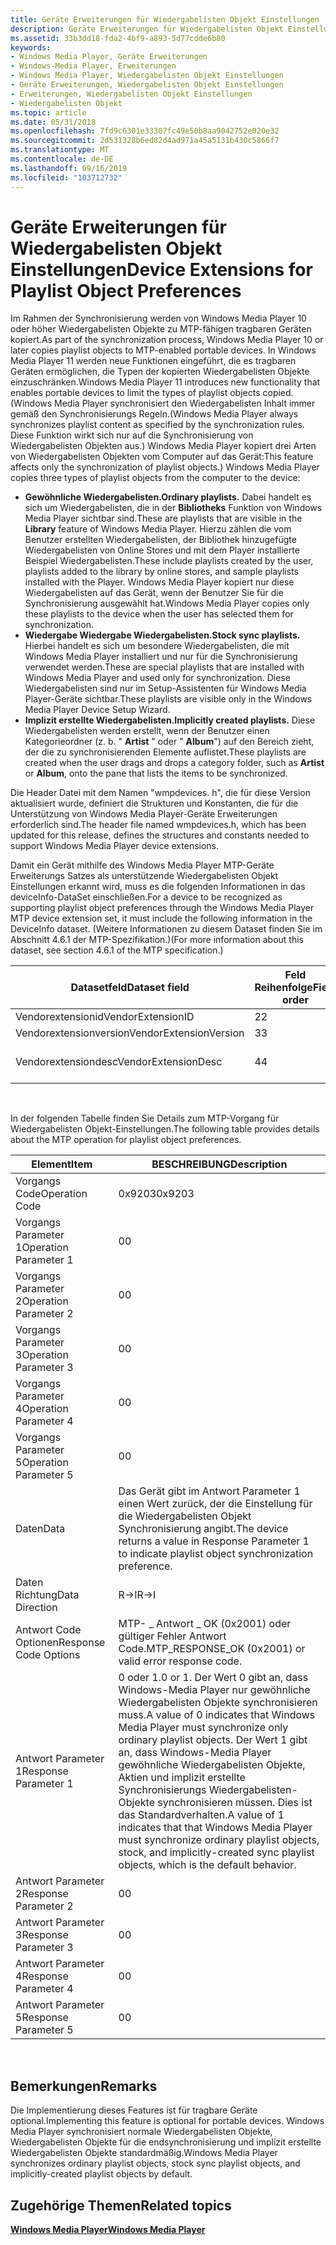 ```yaml
---
title: Geräte Erweiterungen für Wiedergabelisten Objekt Einstellungen
description: Geräte Erweiterungen für Wiedergabelisten Objekt Einstellungen
ms.assetid: 33b3dd18-fda2-4bf9-a893-5d77cdde6b80
keywords:
- Windows Media Player, Geräte Erweiterungen
- Windows-Media Player, Erweiterungen
- Windows Media Player, Wiedergabelisten Objekt Einstellungen
- Geräte Erweiterungen, Wiedergabelisten Objekt Einstellungen
- Erweiterungen, Wiedergabelisten Objekt Einstellungen
- Wiedergabelisten Objekt
ms.topic: article
ms.date: 05/31/2018
ms.openlocfilehash: 7fd9c6301e33307fc49e50b8aa9042752e020e32
ms.sourcegitcommit: 2d531328b6ed82d4ad971a45a5131b430c5866f7
ms.translationtype: MT
ms.contentlocale: de-DE
ms.lasthandoff: 09/16/2019
ms.locfileid: "103712732"
---
```

# <a name="device-extensions-for-playlist-object-preferences"></a><span data-ttu-id="bc571-109">Geräte Erweiterungen für Wiedergabelisten Objekt Einstellungen</span><span class="sxs-lookup"><span data-stu-id="bc571-109">Device Extensions for Playlist Object Preferences</span></span>

<span data-ttu-id="bc571-110">Im Rahmen der Synchronisierung werden von Windows Media Player 10 oder höher Wiedergabelisten Objekte zu MTP-fähigen tragbaren Geräten kopiert.</span><span class="sxs-lookup"><span data-stu-id="bc571-110">As part of the synchronization process, Windows Media Player 10 or later copies playlist objects to MTP-enabled portable devices.</span></span> <span data-ttu-id="bc571-111">In Windows Media Player 11 werden neue Funktionen eingeführt, die es tragbaren Geräten ermöglichen, die Typen der kopierten Wiedergabelisten Objekte einzuschränken.</span><span class="sxs-lookup"><span data-stu-id="bc571-111">Windows Media Player 11 introduces new functionality that enables portable devices to limit the types of playlist objects copied.</span></span> <span data-ttu-id="bc571-112">(Windows Media Player synchronisiert den Wiedergabelisten Inhalt immer gemäß den Synchronisierungs Regeln.</span><span class="sxs-lookup"><span data-stu-id="bc571-112">(Windows Media Player always synchronizes playlist content as specified by the synchronization rules.</span></span> <span data-ttu-id="bc571-113">Diese Funktion wirkt sich nur auf die Synchronisierung von Wiedergabelisten Objekten aus.) Windows Media Player kopiert drei Arten von Wiedergabelisten Objekten vom Computer auf das Gerät:</span><span class="sxs-lookup"><span data-stu-id="bc571-113">This feature affects only the synchronization of playlist objects.) Windows Media Player copies three types of playlist objects from the computer to the device:</span></span>

-   <span data-ttu-id="bc571-114">**Gewöhnliche Wiedergabelisten.**</span><span class="sxs-lookup"><span data-stu-id="bc571-114">**Ordinary playlists.**</span></span> <span data-ttu-id="bc571-115">Dabei handelt es sich um Wiedergabelisten, die in der **Bibliotheks** Funktion von Windows Media Player sichtbar sind.</span><span class="sxs-lookup"><span data-stu-id="bc571-115">These are playlists that are visible in the **Library** feature of Windows Media Player.</span></span> <span data-ttu-id="bc571-116">Hierzu zählen die vom Benutzer erstellten Wiedergabelisten, der Bibliothek hinzugefügte Wiedergabelisten von Online Stores und mit dem Player installierte Beispiel Wiedergabelisten.</span><span class="sxs-lookup"><span data-stu-id="bc571-116">These include playlists created by the user, playlists added to the library by online stores, and sample playlists installed with the Player.</span></span> <span data-ttu-id="bc571-117">Windows Media Player kopiert nur diese Wiedergabelisten auf das Gerät, wenn der Benutzer Sie für die Synchronisierung ausgewählt hat.</span><span class="sxs-lookup"><span data-stu-id="bc571-117">Windows Media Player copies only these playlists to the device when the user has selected them for synchronization.</span></span>
-   <span data-ttu-id="bc571-118">**Wiedergabe Wiedergabe Wiedergabelisten.**</span><span class="sxs-lookup"><span data-stu-id="bc571-118">**Stock sync playlists.**</span></span> <span data-ttu-id="bc571-119">Hierbei handelt es sich um besondere Wiedergabelisten, die mit Windows Media Player installiert und nur für die Synchronisierung verwendet werden.</span><span class="sxs-lookup"><span data-stu-id="bc571-119">These are special playlists that are installed with Windows Media Player and used only for synchronization.</span></span> <span data-ttu-id="bc571-120">Diese Wiedergabelisten sind nur im Setup-Assistenten für Windows Media Player-Geräte sichtbar.</span><span class="sxs-lookup"><span data-stu-id="bc571-120">These playlists are visible only in the Windows Media Player Device Setup Wizard.</span></span>
-   <span data-ttu-id="bc571-121">**Implizit erstellte Wiedergabelisten.**</span><span class="sxs-lookup"><span data-stu-id="bc571-121">**Implicitly created playlists.**</span></span> <span data-ttu-id="bc571-122">Diese Wiedergabelisten werden erstellt, wenn der Benutzer einen Kategorieordner (z. b. " **Artist** " oder " **Album**") auf den Bereich zieht, der die zu synchronisierenden Elemente auflistet.</span><span class="sxs-lookup"><span data-stu-id="bc571-122">These playlists are created when the user drags and drops a category folder, such as **Artist** or **Album**, onto the pane that lists the items to be synchronized.</span></span>

<span data-ttu-id="bc571-123">Die Header Datei mit dem Namen "wmpdevices. h", die für diese Version aktualisiert wurde, definiert die Strukturen und Konstanten, die für die Unterstützung von Windows Media Player-Geräte Erweiterungen erforderlich sind.</span><span class="sxs-lookup"><span data-stu-id="bc571-123">The header file named wmpdevices.h, which has been updated for this release, defines the structures and constants needed to support Windows Media Player device extensions.</span></span>

<span data-ttu-id="bc571-124">Damit ein Gerät mithilfe des Windows Media Player MTP-Geräte Erweiterungs Satzes als unterstützende Wiedergabelisten Objekt Einstellungen erkannt wird, muss es die folgenden Informationen in das deviceInfo-DataSet einschließen.</span><span class="sxs-lookup"><span data-stu-id="bc571-124">For a device to be recognized as supporting playlist object preferences through the Windows Media Player MTP device extension set, it must include the following information in the DeviceInfo dataset.</span></span> <span data-ttu-id="bc571-125">(Weitere Informationen zu diesem Dataset finden Sie im Abschnitt 4.6.1 der MTP-Spezifikation.)</span><span class="sxs-lookup"><span data-stu-id="bc571-125">(For more information about this dataset, see section 4.6.1 of the MTP specification.)</span></span>



| <span data-ttu-id="bc571-126">Datasetfeld</span><span class="sxs-lookup"><span data-stu-id="bc571-126">Dataset field</span></span>          | <span data-ttu-id="bc571-127">Feld Reihenfolge</span><span class="sxs-lookup"><span data-stu-id="bc571-127">Field order</span></span> | <span data-ttu-id="bc571-128">Datentyp</span><span class="sxs-lookup"><span data-stu-id="bc571-128">Data type</span></span>  | <span data-ttu-id="bc571-129">Wert</span><span class="sxs-lookup"><span data-stu-id="bc571-129">Value</span></span>                       |
|------------------------|-------------|------------|-----------------------------|
| <span data-ttu-id="bc571-130">Vendorextensionid</span><span class="sxs-lookup"><span data-stu-id="bc571-130">VendorExtensionID</span></span>      | <span data-ttu-id="bc571-131">2</span><span class="sxs-lookup"><span data-stu-id="bc571-131">2</span></span>           | <span data-ttu-id="bc571-132">**UINT32**</span><span class="sxs-lookup"><span data-stu-id="bc571-132">**UINT32**</span></span> | <span data-ttu-id="bc571-133">0x00000006</span><span class="sxs-lookup"><span data-stu-id="bc571-133">0x00000006</span></span>                  |
| <span data-ttu-id="bc571-134">Vendorextensionversion</span><span class="sxs-lookup"><span data-stu-id="bc571-134">VendorExtensionVersion</span></span> | <span data-ttu-id="bc571-135">3</span><span class="sxs-lookup"><span data-stu-id="bc571-135">3</span></span>           | <span data-ttu-id="bc571-136">**UINT16**</span><span class="sxs-lookup"><span data-stu-id="bc571-136">**UINT16**</span></span> | <span data-ttu-id="bc571-137">0x0064 (100)</span><span class="sxs-lookup"><span data-stu-id="bc571-137">0x0064 (100)</span></span>                |
| <span data-ttu-id="bc571-138">Vendorextensiondesc</span><span class="sxs-lookup"><span data-stu-id="bc571-138">VendorExtensionDesc</span></span>    | <span data-ttu-id="bc571-139">4</span><span class="sxs-lookup"><span data-stu-id="bc571-139">4</span></span>           | <span data-ttu-id="bc571-140">**String**</span><span class="sxs-lookup"><span data-stu-id="bc571-140">**String**</span></span> | <span data-ttu-id="bc571-141">"Microsoft.com/WMPPD: 11,0"</span><span class="sxs-lookup"><span data-stu-id="bc571-141">"microsoft.com/WMPPD: 11.0"</span></span> |



 

<span data-ttu-id="bc571-142">In der folgenden Tabelle finden Sie Details zum MTP-Vorgang für Wiedergabelisten Objekt-Einstellungen.</span><span class="sxs-lookup"><span data-stu-id="bc571-142">The following table provides details about the MTP operation for playlist object preferences.</span></span>



| <span data-ttu-id="bc571-143">Element</span><span class="sxs-lookup"><span data-stu-id="bc571-143">Item</span></span>                  | <span data-ttu-id="bc571-144">BESCHREIBUNG</span><span class="sxs-lookup"><span data-stu-id="bc571-144">Description</span></span>                                                                                                                                                                                                                                                                                     |
|-----------------------|-------------------------------------------------------------------------------------------------------------------------------------------------------------------------------------------------------------------------------------------------------------------------------------------------|
| <span data-ttu-id="bc571-145">Vorgangs Code</span><span class="sxs-lookup"><span data-stu-id="bc571-145">Operation Code</span></span>        | <span data-ttu-id="bc571-146">0x9203</span><span class="sxs-lookup"><span data-stu-id="bc571-146">0x9203</span></span>                                                                                                                                                                                                                                                                                          |
| <span data-ttu-id="bc571-147">Vorgangs Parameter 1</span><span class="sxs-lookup"><span data-stu-id="bc571-147">Operation Parameter 1</span></span> | <span data-ttu-id="bc571-148">0</span><span class="sxs-lookup"><span data-stu-id="bc571-148">0</span></span>                                                                                                                                                                                                                                                                                               |
| <span data-ttu-id="bc571-149">Vorgangs Parameter 2</span><span class="sxs-lookup"><span data-stu-id="bc571-149">Operation Parameter 2</span></span> | <span data-ttu-id="bc571-150">0</span><span class="sxs-lookup"><span data-stu-id="bc571-150">0</span></span>                                                                                                                                                                                                                                                                                               |
| <span data-ttu-id="bc571-151">Vorgangs Parameter 3</span><span class="sxs-lookup"><span data-stu-id="bc571-151">Operation Parameter 3</span></span> | <span data-ttu-id="bc571-152">0</span><span class="sxs-lookup"><span data-stu-id="bc571-152">0</span></span>                                                                                                                                                                                                                                                                                               |
| <span data-ttu-id="bc571-153">Vorgangs Parameter 4</span><span class="sxs-lookup"><span data-stu-id="bc571-153">Operation Parameter 4</span></span> | <span data-ttu-id="bc571-154">0</span><span class="sxs-lookup"><span data-stu-id="bc571-154">0</span></span>                                                                                                                                                                                                                                                                                               |
| <span data-ttu-id="bc571-155">Vorgangs Parameter 5</span><span class="sxs-lookup"><span data-stu-id="bc571-155">Operation Parameter 5</span></span> | <span data-ttu-id="bc571-156">0</span><span class="sxs-lookup"><span data-stu-id="bc571-156">0</span></span>                                                                                                                                                                                                                                                                                               |
| <span data-ttu-id="bc571-157">Daten</span><span class="sxs-lookup"><span data-stu-id="bc571-157">Data</span></span>                  | <span data-ttu-id="bc571-158">Das Gerät gibt im Antwort Parameter 1 einen Wert zurück, der die Einstellung für die Wiedergabelisten Objekt Synchronisierung angibt.</span><span class="sxs-lookup"><span data-stu-id="bc571-158">The device returns a value in Response Parameter 1 to indicate playlist object synchronization preference.</span></span>                                                                                                                                                                                      |
| <span data-ttu-id="bc571-159">Daten Richtung</span><span class="sxs-lookup"><span data-stu-id="bc571-159">Data Direction</span></span>        | <span data-ttu-id="bc571-160">R->I</span><span class="sxs-lookup"><span data-stu-id="bc571-160">R->I</span></span>                                                                                                                                                                                                                                                                                         |
| <span data-ttu-id="bc571-161">Antwort Code Optionen</span><span class="sxs-lookup"><span data-stu-id="bc571-161">Response Code Options</span></span> | <span data-ttu-id="bc571-162">MTP- \_ Antwort \_ OK (0x2001) oder gültiger Fehler Antwort Code.</span><span class="sxs-lookup"><span data-stu-id="bc571-162">MTP\_RESPONSE\_OK (0x2001) or valid error response code.</span></span>                                                                                                                                                                                                                                        |
| <span data-ttu-id="bc571-163">Antwort Parameter 1</span><span class="sxs-lookup"><span data-stu-id="bc571-163">Response Parameter 1</span></span>  | <span data-ttu-id="bc571-164">0 oder 1.</span><span class="sxs-lookup"><span data-stu-id="bc571-164">0 or 1.</span></span> <span data-ttu-id="bc571-165">Der Wert 0 gibt an, dass Windows-Media Player nur gewöhnliche Wiedergabelisten Objekte synchronisieren muss.</span><span class="sxs-lookup"><span data-stu-id="bc571-165">A value of 0 indicates that Windows Media Player must synchronize only ordinary playlist objects.</span></span> <span data-ttu-id="bc571-166">Der Wert 1 gibt an, dass Windows-Media Player gewöhnliche Wiedergabelisten Objekte, Aktien und implizit erstellte Synchronisierungs Wiedergabelisten-Objekte synchronisieren müssen. Dies ist das Standardverhalten.</span><span class="sxs-lookup"><span data-stu-id="bc571-166">A value of 1 indicates that that Windows Media Player must synchronize ordinary playlist objects, stock, and implicitly-created sync playlist objects, which is the default behavior.</span></span> |
| <span data-ttu-id="bc571-167">Antwort Parameter 2</span><span class="sxs-lookup"><span data-stu-id="bc571-167">Response Parameter 2</span></span>  | <span data-ttu-id="bc571-168">0</span><span class="sxs-lookup"><span data-stu-id="bc571-168">0</span></span>                                                                                                                                                                                                                                                                                               |
| <span data-ttu-id="bc571-169">Antwort Parameter 3</span><span class="sxs-lookup"><span data-stu-id="bc571-169">Response Parameter 3</span></span>  | <span data-ttu-id="bc571-170">0</span><span class="sxs-lookup"><span data-stu-id="bc571-170">0</span></span>                                                                                                                                                                                                                                                                                               |
| <span data-ttu-id="bc571-171">Antwort Parameter 4</span><span class="sxs-lookup"><span data-stu-id="bc571-171">Response Parameter 4</span></span>  | <span data-ttu-id="bc571-172">0</span><span class="sxs-lookup"><span data-stu-id="bc571-172">0</span></span>                                                                                                                                                                                                                                                                                               |
| <span data-ttu-id="bc571-173">Antwort Parameter 5</span><span class="sxs-lookup"><span data-stu-id="bc571-173">Response Parameter 5</span></span>  | <span data-ttu-id="bc571-174">0</span><span class="sxs-lookup"><span data-stu-id="bc571-174">0</span></span>                                                                                                                                                                                                                                                                                               |



 

## <a name="remarks"></a><span data-ttu-id="bc571-175">Bemerkungen</span><span class="sxs-lookup"><span data-stu-id="bc571-175">Remarks</span></span>

<span data-ttu-id="bc571-176">Die Implementierung dieses Features ist für tragbare Geräte optional.</span><span class="sxs-lookup"><span data-stu-id="bc571-176">Implementing this feature is optional for portable devices.</span></span> <span data-ttu-id="bc571-177">Windows Media Player synchronisiert normale Wiedergabelisten Objekte, Wiedergabelisten Objekte für die endsynchronisierung und implizit erstellte Wiedergabelisten Objekte standardmäßig.</span><span class="sxs-lookup"><span data-stu-id="bc571-177">Windows Media Player synchronizes ordinary playlist objects, stock sync playlist objects, and implicitly-created playlist objects by default.</span></span>

## <a name="related-topics"></a><span data-ttu-id="bc571-178">Zugehörige Themen</span><span class="sxs-lookup"><span data-stu-id="bc571-178">Related topics</span></span>

<dl> <dt>

[<span data-ttu-id="bc571-179">**Windows Media Player**</span><span class="sxs-lookup"><span data-stu-id="bc571-179">**Windows Media Player**</span></span>](windows-media-player.md)
</dt> </dl>

 

 




